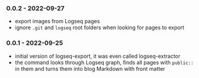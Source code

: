 ### 0.0.2 - 2022-09-27

- export images from Logseq pages
- ignore `.git` and `logseq` root folders when looking for pages to export

### 0.0.1 - 2022-09-25

- initial version of logseq-export, it was even called logseq-extractor
- the command looks through Logseq graph, finds all pages with `public::` in them and turns them into blog Markdown with front matter